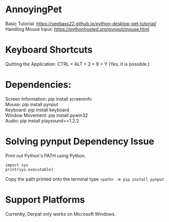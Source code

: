 # AnnoyingPet
Basic Tutorial: https://seebass22.github.io/python-desktop-pet-tutorial/  
Handling Mouse Input: https://pythonhosted.org/pynput/mouse.html  

# Keyboard Shortcuts
Quitting the Application: CTRL + ALT + 2 + 9 + Y (Yes, it is possible.)  

# Dependencies:
Screen Information: pip install screeninfo  
Mouse: pip install pynput  
Keyboard: pip install keyboard  
Window Movement: pip install pywin32  
Audio: pip install playsound==1.2.2

# Solving pynput Dependency Issue
Print out Python's PATH using Python.  
```
import sys
print(sys.executable)
```
Copy the path printed onto the terminal type `<path> -m pip install pynput`  

# Support Platforms
Currently, Derpat only works on Microsoft Windows.
